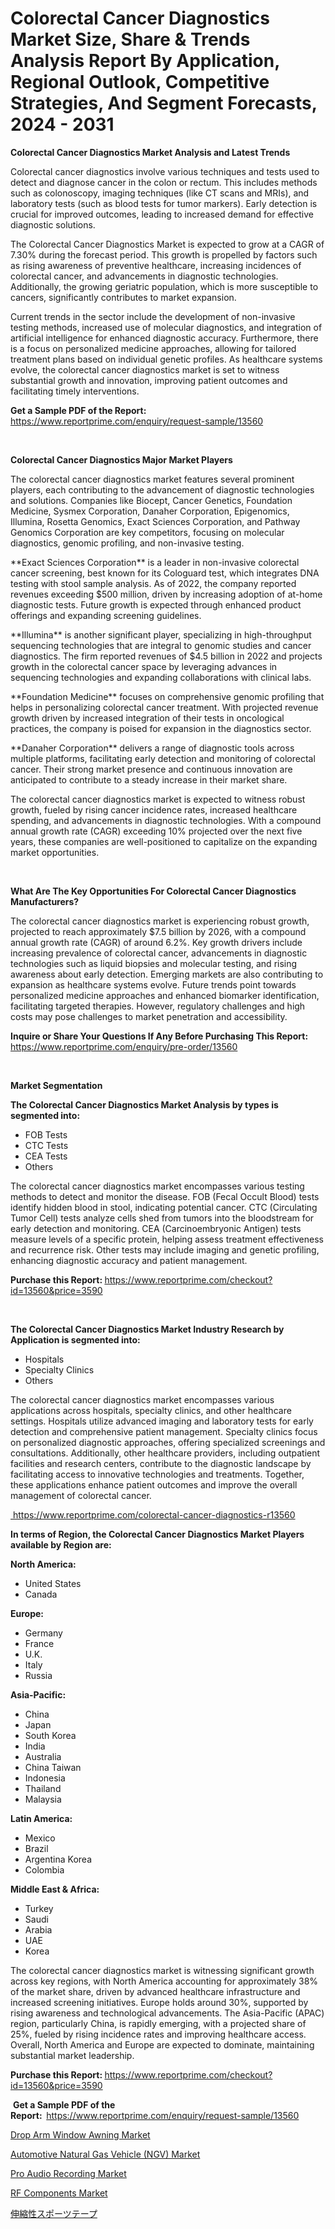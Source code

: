 <p><h1>Colorectal Cancer Diagnostics Market Size, Share & Trends Analysis Report By Application, Regional Outlook, Competitive Strategies, And Segment Forecasts, 2024 - 2031</h1></p><p><strong>Colorectal Cancer Diagnostics Market Analysis and Latest Trends</strong></p>
<p><p>Colorectal cancer diagnostics involve various techniques and tests used to detect and diagnose cancer in the colon or rectum. This includes methods such as colonoscopy, imaging techniques (like CT scans and MRIs), and laboratory tests (such as blood tests for tumor markers). Early detection is crucial for improved outcomes, leading to increased demand for effective diagnostic solutions.</p><p>The Colorectal Cancer Diagnostics Market is expected to grow at a CAGR of 7.30% during the forecast period. This growth is propelled by factors such as rising awareness of preventive healthcare, increasing incidences of colorectal cancer, and advancements in diagnostic technologies. Additionally, the growing geriatric population, which is more susceptible to cancers, significantly contributes to market expansion.</p><p>Current trends in the sector include the development of non-invasive testing methods, increased use of molecular diagnostics, and integration of artificial intelligence for enhanced diagnostic accuracy. Furthermore, there is a focus on personalized medicine approaches, allowing for tailored treatment plans based on individual genetic profiles. As healthcare systems evolve, the colorectal cancer diagnostics market is set to witness substantial growth and innovation, improving patient outcomes and facilitating timely interventions.</p></p>
<p><strong>Get a Sample PDF of the Report:&nbsp;</strong> <a href="https://www.reportprime.com/enquiry/request-sample/13560">https://www.reportprime.com/enquiry/request-sample/13560</a></p>
<p>&nbsp;</p>
<p><strong>Colorectal Cancer Diagnostics Major Market Players</strong></p>
<p><p>The colorectal cancer diagnostics market features several prominent players, each contributing to the advancement of diagnostic technologies and solutions. Companies like Biocept, Cancer Genetics, Foundation Medicine, Sysmex Corporation, Danaher Corporation, Epigenomics, Illumina, Rosetta Genomics, Exact Sciences Corporation, and Pathway Genomics Corporation are key competitors, focusing on molecular diagnostics, genomic profiling, and non-invasive testing.</p><p>**Exact Sciences Corporation** is a leader in non-invasive colorectal cancer screening, best known for its Cologuard test, which integrates DNA testing with stool sample analysis. As of 2022, the company reported revenues exceeding $500 million, driven by increasing adoption of at-home diagnostic tests. Future growth is expected through enhanced product offerings and expanding screening guidelines.</p><p>**Illumina** is another significant player, specializing in high-throughput sequencing technologies that are integral to genomic studies and cancer diagnostics. The firm reported revenues of $4.5 billion in 2022 and projects growth in the colorectal cancer space by leveraging advances in sequencing technologies and expanding collaborations with clinical labs.</p><p>**Foundation Medicine** focuses on comprehensive genomic profiling that helps in personalizing colorectal cancer treatment. With projected revenue growth driven by increased integration of their tests in oncological practices, the company is poised for expansion in the diagnostics sector.</p><p>**Danaher Corporation** delivers a range of diagnostic tools across multiple platforms, facilitating early detection and monitoring of colorectal cancer. Their strong market presence and continuous innovation are anticipated to contribute to a steady increase in their market share.</p><p>The colorectal cancer diagnostics market is expected to witness robust growth, fueled by rising cancer incidence rates, increased healthcare spending, and advancements in diagnostic technologies. With a compound annual growth rate (CAGR) exceeding 10% projected over the next five years, these companies are well-positioned to capitalize on the expanding market opportunities.</p></p>
<p>&nbsp;</p>
<p><strong>What Are The Key Opportunities For Colorectal Cancer Diagnostics Manufacturers?</strong></p>
<p><p>The colorectal cancer diagnostics market is experiencing robust growth, projected to reach approximately $7.5 billion by 2026, with a compound annual growth rate (CAGR) of around 6.2%. Key growth drivers include increasing prevalence of colorectal cancer, advancements in diagnostic technologies such as liquid biopsies and molecular testing, and rising awareness about early detection. Emerging markets are also contributing to expansion as healthcare systems evolve. Future trends point towards personalized medicine approaches and enhanced biomarker identification, facilitating targeted therapies. However, regulatory challenges and high costs may pose challenges to market penetration and accessibility.</p></p>
<p><strong>Inquire or Share Your Questions If Any Before Purchasing This Report:</strong> <a href="https://www.reportprime.com/enquiry/pre-order/13560">https://www.reportprime.com/enquiry/pre-order/13560</a></p>
<p>&nbsp;</p>
<p><strong>Market Segmentation</strong></p>
<p><strong>The Colorectal Cancer Diagnostics Market Analysis by types is segmented into:</strong></p>
<p><ul><li>FOB Tests</li><li>CTC Tests</li><li>CEA Tests</li><li>Others</li></ul></p>
<p><p>The colorectal cancer diagnostics market encompasses various testing methods to detect and monitor the disease. FOB (Fecal Occult Blood) tests identify hidden blood in stool, indicating potential cancer. CTC (Circulating Tumor Cell) tests analyze cells shed from tumors into the bloodstream for early detection and monitoring. CEA (Carcinoembryonic Antigen) tests measure levels of a specific protein, helping assess treatment effectiveness and recurrence risk. Other tests may include imaging and genetic profiling, enhancing diagnostic accuracy and patient management.</p></p>
<p><strong>Purchase this Report:&nbsp;</strong><a href="https://www.reportprime.com/checkout?id=13560&price=3590">https://www.reportprime.com/checkout?id=13560&price=3590</a></p>
<p>&nbsp;</p>
<p><strong>The Colorectal Cancer Diagnostics Market Industry Research by Application is segmented into:</strong></p>
<p><ul><li>Hospitals</li><li>Specialty Clinics</li><li>Others</li></ul></p>
<p><p>The colorectal cancer diagnostics market encompasses various applications across hospitals, specialty clinics, and other healthcare settings. Hospitals utilize advanced imaging and laboratory tests for early detection and comprehensive patient management. Specialty clinics focus on personalized diagnostic approaches, offering specialized screenings and consultations. Additionally, other healthcare providers, including outpatient facilities and research centers, contribute to the diagnostic landscape by facilitating access to innovative technologies and treatments. Together, these applications enhance patient outcomes and improve the overall management of colorectal cancer.</p></p>
<p><a href="https://www.reportprime.com/colorectal-cancer-diagnostics-r13560">&nbsp;https://www.reportprime.com/colorectal-cancer-diagnostics-r13560</a></p>
<p><strong>In terms of Region, the Colorectal Cancer Diagnostics Market Players available by Region are:</strong></p>
<p>
    <p> <strong> North America: </strong>
        <ul>
            <li>United States</li>
            <li>Canada</li>
        </ul>
        </p> 
    <p> <strong> Europe: </strong>
        <ul>
            <li>Germany</li>
            <li>France</li>
            <li>U.K.</li>
            <li>Italy</li>
            <li>Russia</li>
        </ul>
        </p> 
    <p> <strong> Asia-Pacific: </strong>
        <ul>
            <li>China</li>
            <li>Japan</li>
            <li>South Korea</li>
            <li>India</li>
            <li>Australia</li>
            <li>China Taiwan</li>
            <li>Indonesia</li>
            <li>Thailand</li>
            <li>Malaysia</li>
        </ul>
        </p> 
    <p> <strong> Latin America: </strong>
        <ul>
            <li>Mexico</li>
            <li>Brazil</li>
            <li>Argentina Korea</li>
            <li>Colombia</li>
        </ul>
        </p> 
    <p> <strong> Middle East & Africa: </strong>
        <ul>
            <li>Turkey</li>
            <li>Saudi</li>
            <li>Arabia</li>
            <li>UAE</li>
            <li>Korea</li>
        </ul>
    </p>
    </p>
<p><p>The colorectal cancer diagnostics market is witnessing significant growth across key regions, with North America accounting for approximately 38% of the market share, driven by advanced healthcare infrastructure and increased screening initiatives. Europe holds around 30%, supported by rising awareness and technological advancements. The Asia-Pacific (APAC) region, particularly China, is rapidly emerging, with a projected share of 25%, fueled by rising incidence rates and improving healthcare access. Overall, North America and Europe are expected to dominate, maintaining substantial market leadership.</p></p>
<p><strong>Purchase this Report: </strong><a href="https://www.reportprime.com/checkout?id=13560&price=3590">https://www.reportprime.com/checkout?id=13560&price=3590</a></p>
<p>&nbsp;<strong>Get a Sample PDF of the Report:&nbsp;&nbsp;</strong><a href="https://www.reportprime.com/enquiry/request-sample/13560">https://www.reportprime.com/enquiry/request-sample/13560</a></p>
<p><strong></strong></p>
<p><p><a href="https://www.linkedin.com/pulse/navigating-global-drop-arm-window-awning-market-landscape-trends-hc1vf?trackingId=94q0jDEMS7WqPA%2BPfC9Qtw%3D%3D">Drop Arm Window Awning Market</a></p><p><a href="https://medium.com/@eltaoberts/the-automotive-natural-gas-vehicle-ngv-market-research-report-provides-an-in-depth-and-f5e825081d47">Automotive Natural Gas Vehicle (NGV) Market</a></p><p><a href="https://www.linkedin.com/pulse/how-regional-markets-adapting-pro-audio-recording-market-4kq6c?trackingId=xmv5SK8aTU2cjDVoziuWcQ%3D%3D">Pro Audio Recording Market</a></p><p><a href="https://medium.com/@owen.mclean8956/the-rf-components-market-report-analyzes-important-operational-and-performance-data-so-one-may-6728d5ebf7fb?postPublishedType=initial">RF Components Market</a></p><p><a href="https://medium.com/@terisa30p/elastic-sports-tape-market-%E3%81%AE%E3%82%B0%E3%83%AD%E3%83%BC%E3%83%90%E3%83%AB%E5%B8%82%E5%A0%B4%E6%A6%82%E8%A6%81%E3%81%AF-%E4%B8%96%E7%95%8C%E3%81%8A%E3%82%88%E3%81%B3%E4%B8%BB%E8%A6%81%E5%B8%82%E5%A0%B4%E3%81%AB%E3%81%8A%E3%81%91%E3%82%8B%E6%A5%AD%E7%95%8C%E3%81%AB%E5%BD%B1%E9%9F%BF%E3%82%92%E4%B8%8E%E3%81%88%E3%82%8B%E4%B8%BB%E8%A6%81%E3%81%AA%E3%83%88%E3%83%AC%E3%83%B3%E3%83%89%E3%81%AB%E3%81%A4%E3%81%84%E3%81%A6-%E7%8B%AC%E8%87%AA%E3%81%AE%E8%A6%96%E7%82%B9%E3%82%92%E6%8F%90%E4%BE%9B%E3%81%97%E3%81%BE%E3%81%99-0933b68b94d1">伸縮性スポーツテープ</a></p></p>